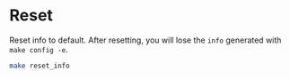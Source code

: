 # Reset

Reset info to default. After resetting, you will lose the `info` generated with `make config -e`. 

```bash
make reset_info
```
